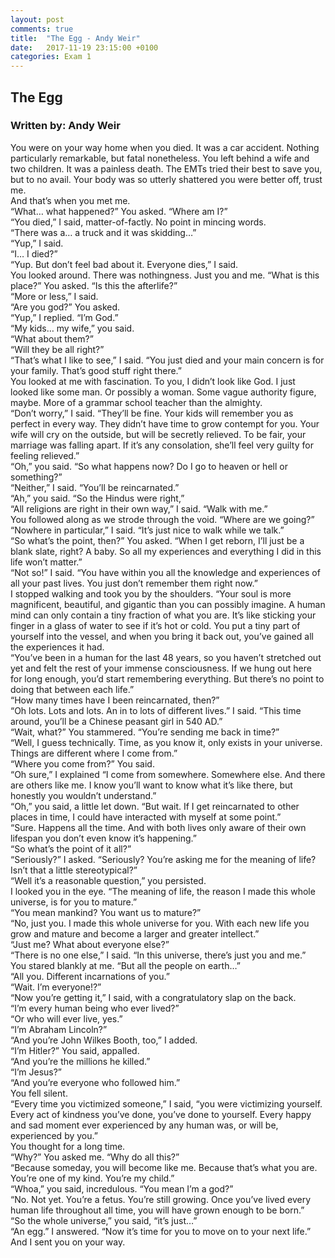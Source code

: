 ```yaml
---
layout: post
comments: true
title:  "The Egg - Andy Weir"
date:   2017-11-19 23:15:00 +0100
categories: Exam 1
---
```


## The Egg
### Written by: Andy Weir


You were on your way home when you died.
It was a car accident. Nothing particularly remarkable, but fatal nonetheless. You left behind a wife and two children. It was a painless death. The EMTs tried their best to save you, but to no avail. Your body was so utterly shattered you were better off, trust me.  
And that’s when you met me.  
“What… what happened?” You asked. “Where am I?”  
“You died,” I said, matter-of-factly. No point in mincing words.  
“There was a… a truck and it was skidding…”  
“Yup,” I said.  
“I… I died?”  
“Yup. But don’t feel bad about it. Everyone dies,” I said.  
You looked around. There was nothingness. Just you and me. “What is this place?” You asked. “Is this the afterlife?”  
“More or less,” I said.  
“Are you god?” You asked.  
“Yup,” I replied. “I’m God.”  
“My kids… my wife,” you said.  
“What about them?”  
“Will they be all right?”  
“That’s what I like to see,” I said. “You just died and your main concern is for your family. That’s good stuff right there.”  
You looked at me with fascination. To you, I didn’t look like God. I just looked like some man. Or possibly a woman. Some vague authority figure, maybe. More of a grammar school teacher than the almighty.  
“Don’t worry,” I said. “They’ll be fine. Your kids will remember you as perfect in every way. They didn’t have time to grow contempt for you. Your wife will cry on the outside, but will be secretly relieved. To be fair, your marriage was falling apart. If it’s any consolation, she’ll feel very guilty for feeling relieved.”  
“Oh,” you said. “So what happens now? Do I go to heaven or hell or something?”  
“Neither,” I said. “You’ll be reincarnated.”  
“Ah,” you said. “So the Hindus were right,”  
“All religions are right in their own way,” I said. “Walk with me.”  
You followed along as we strode through the void. “Where are we going?”  
“Nowhere in particular,” I said. “It’s just nice to walk while we talk.”  
“So what’s the point, then?” You asked. “When I get reborn, I’ll just be a blank slate, right? A baby. So all my experiences and everything I did in this life won’t matter.”  
“Not so!” I said. “You have within you all the knowledge and experiences of all your past lives. You just don’t remember them right now.”  
I stopped walking and took you by the shoulders. “Your soul is more magnificent, beautiful, and gigantic than you can possibly imagine. A human mind can only contain a tiny fraction of what you are. It’s like sticking your finger in a glass of water to see if it’s hot or cold. You put a tiny part of yourself into the vessel, and when you bring it back out, you’ve gained all the experiences it had.  
“You’ve been in a human for the last 48 years, so you haven’t stretched out yet and felt the rest of your immense consciousness. If we hung out here for long enough, you’d start remembering everything. But there’s no point to doing that between each life.”  
“How many times have I been reincarnated, then?”  
“Oh lots. Lots and lots. An in to lots of different lives.” I said. “This time around, you’ll be a Chinese peasant girl in 540 AD.”  
“Wait, what?” You stammered. “You’re sending me back in time?”  
“Well, I guess technically. Time, as you know it, only exists in your universe. Things are different where I come from.”  
“Where you come from?” You said.  
“Oh sure,” I explained “I come from somewhere. Somewhere else. And there are others like me. I know you’ll want to know what it’s like there, but honestly you wouldn’t understand.”  
“Oh,” you said, a little let down. “But wait. If I get reincarnated to other places in time, I could have interacted with myself at some point.”  
“Sure. Happens all the time. And with both lives only aware of their own lifespan you don’t even know it’s happening.”  
“So what’s the point of it all?”  
“Seriously?” I asked. “Seriously? You’re asking me for the meaning of life? Isn’t that a little stereotypical?”  
“Well it’s a reasonable question,” you persisted.  
I looked you in the eye. “The meaning of life, the reason I made this whole universe, is for you to mature.”  
“You mean mankind? You want us to mature?”  
“No, just you. I made this whole universe for you. With each new life you grow and mature and become a larger and greater intellect.”  
“Just me? What about everyone else?”  
“There is no one else,” I said. “In this universe, there’s just you and me.”  
You stared blankly at me. “But all the people on earth…”  
“All you. Different incarnations of you.”  
“Wait. I’m everyone!?”  
“Now you’re getting it,” I said, with a congratulatory slap on the back.  
“I’m every human being who ever lived?”  
“Or who will ever live, yes.”  
“I’m Abraham Lincoln?”  
“And you’re John Wilkes Booth, too,” I added.  
“I’m Hitler?” You said, appalled.  
“And you’re the millions he killed.”  
“I’m Jesus?”  
“And you’re everyone who followed him.”  
You fell silent.  
“Every time you victimized someone,” I said, “you were victimizing yourself. Every act of kindness you’ve done, you’ve done to yourself. Every happy and sad moment ever experienced by any human was, or will be, experienced by you.”  
You thought for a long time.  
“Why?” You asked me. “Why do all this?”  
“Because someday, you will become like me. Because that’s what you are. You’re one of my kind. You’re my child.”  
“Whoa,” you said, incredulous. “You mean I’m a god?”  
“No. Not yet. You’re a fetus. You’re still growing. Once you’ve lived every human life throughout all time, you will have grown enough to be born.”  
“So the whole universe,” you said, “it’s just…”  
“An egg.” I answered. “Now it’s time for you to move on to your next life.”  
And I sent you on your way.
